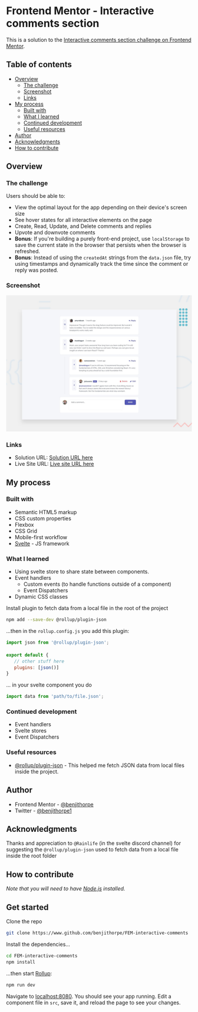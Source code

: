 # Frontend Mentor - Interactive comments section

This is a solution to the [Interactive comments section challenge on Frontend Mentor](https://www.frontendmentor.io/challenges/interactive-comments-section-iG1RugEG9).

## Table of contents

- [Overview](#overview)
  - [The challenge](#the-challenge)
  - [Screenshot](#screenshot)
  - [Links](#links)
- [My process](#my-process)
  - [Built with](#built-with)
  - [What I learned](#what-i-learned)
  - [Continued development](#continued-development)
  - [Useful resources](#useful-resources)
- [Author](#author)
- [Acknowledgments](#acknowledgments)
- [How to contribute](#how-to-contribute)


## Overview

### The challenge

Users should be able to:

- View the optimal layout for the app depending on their device's screen size
- See hover states for all interactive elements on the page
- Create, Read, Update, and Delete comments and replies
- Upvote and downvote comments
- **Bonus**: If you're building a purely front-end project, use `localStorage` to save the current state in the browser that persists when the browser is refreshed.
- **Bonus**: Instead of using the `createdAt` strings from the `data.json` file, try using timestamps and dynamically track the time since the comment or reply was posted.

### Screenshot

![](./design/desktop-preview.jpg)

### Links

- Solution URL: [Solution URL here](https://github.com/benjithorpe/FEM-interactive-comments)
- Live Site URL: [Live site URL here](https://fem-interactive-comments.vercel.app/)

## My process

### Built with

- Semantic HTML5 markup
- CSS custom properties
- Flexbox
- CSS Grid
- Mobile-first workflow
- [Svelte](https://svelte.dev/) - JS framework


### What I learned

- Using svelte store to share state between components.
- Event handlers
  - Custom events (to handle functions outside of a component)
  - Event Dispatchers
- Dynamic CSS classes

Install plugin to fetch data from a local file in the root of the project

```bash
npm add --save-dev @rollup/plugin-json
```
...then in the `rollup.config.js` you add this plugin:

```js
import json from '@rollup/plugin-json';

export default {
   // other stuff here
   plugins: [json()]
}
```
... in your svelte component you do

```js
import data from 'path/to/file.json';
```

### Continued development

- Event handlers
- Svelte stores
- Event Dispatchers

### Useful resources

- [@rollup/plugin-json](https://www.npmjs.com/package/@rollup/plugin-json) - This helped me fetch JSON data from local files inside the project.


## Author

<!-- - Website - [Add your name here](https://www.your-site.com) -->
- Frontend Mentor - [@benjithorpe](https://www.frontendmentor.io/profile/benjithorpe)
- Twitter - [@benjithorpe1](https://www.twitter.com/benjithorpe1)

## Acknowledgments

Thanks and appreciation to `@Rainlife` (in the svelte discord channel) for suggesting the
`@rollup/plugin-json` used to fetch data from a local file inside the root folder


## How to contribute

*Note that you will need to have [Node.js](https://nodejs.org) installed.*


## Get started

Clone the repo

```bash
git clone https://www.github.com/benjithorpe/FEM-interactive-comments
```

Install the dependencies...

```bash
cd FEM-interactive-comments
npm install
```

...then start [Rollup](https://rollupjs.org):

```bash
npm run dev
```

Navigate to [localhost:8080](http://localhost:8080). You should see your app running. Edit a component file in `src`, save it, and reload the page to see your changes.
